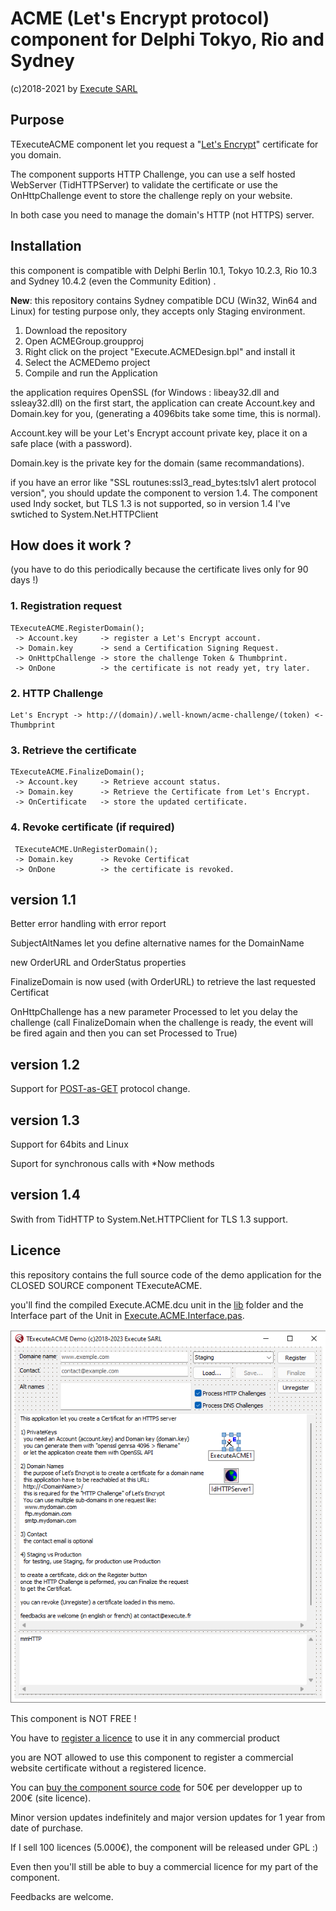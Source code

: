 # ACME (Let's Encrypt protocol) component for Delphi Tokyo, Rio and Sydney
(c)2018-2021 by [Execute SARL](http://www.execute.fr)

## Purpose

TExecuteACME component let you request a "[Let's Encrypt](https://letsencrypt.org/)" certificate for you domain.

The component supports HTTP Challenge, you can use a self hosted WebServer (TidHTTPServer) to validate the certificate or use the OnHttpChallenge event to store the challenge reply on your website.

In both case you need to manage the domain's HTTP (not HTTPS) server.

## Installation

this component is compatible with Delphi Berlin 10.1, Tokyo 10.2.3, Rio 10.3 and Sydney 10.4.2 (even the Community Edition) .

**New**: this repository contains Sydney compatible DCU (Win32, Win64 and Linux) for testing purpose only, they accepts only Staging environment.

1. Download the repository
2. Open ACMEGroup.groupproj
3. Right click on the project "Execute.ACMEDesign.bpl" and install it
4. Select the ACMEDemo project
5. Compile and run the Application

the application requires OpenSSL (for Windows : libeay32.dll and ssleay32.dll)
on the first start, the application can create Account.key and Domain.key for you, (generating a 4096bits take some time, this is normal).

Account.key will be your Let's Encrypt account private key, place it on a safe place (with a password).

Domain.key is the private key for the domain (same recommandations).

if you have an error like "SSL routunes:ssl3_read_bytes:tslv1 alert protocol version", you should update the component to version 1.4.
The component used Indy socket, but TLS 1.3 is not supported, so in version 1.4 I've swtiched to System.Net.HTTPClient
	
## How does it work ?

(you have to do this periodically  because the certificate lives only for 90 days !)

### 1. Registration request
	TExecuteACME.RegisterDomain();
	 -> Account.key     -> register a Let's Encrypt account.
	 -> Domain.key      -> send a Certification Signing Request.
	 -> OnHttpChallenge -> store the challenge Token & Thumbprint.
	 -> OnDone          -> the certificate is not ready yet, try later.
### 2. HTTP Challenge
	Let's Encrypt -> http://(domain)/.well-known/acme-challenge/(token) <- Thumbprint
### 3. Retrieve the certificate
	TExecuteACME.FinalizeDomain();
	 -> Account.key     -> Retrieve account status.
	 -> Domain.key      -> Retrieve the Certificate from Let's Encrypt.
	 -> OnCertificate   -> store the updated certificate.
### 4. Revoke certificate (if required)
	 TExecuteACME.UnRegisterDomain();
	 -> Domain.key      -> Revoke Certificat
	 -> OnDone          -> the certificate is revoked.
	 
## version 1.1

Better error handling with error report

SubjectAltNames let you define alternative names for the DomainName

new OrderURL and OrderStatus properties

FinalizeDomain is now used (with OrderURL) to retrieve the last requested Certificat

OnHttpChallenge has a new parameter Processed to let you delay the challenge (call FinalizeDomain when the challenge is ready, the event will be fired again and then you can set Processed to True)

## version 1.2

Support for [POST-as-GET](https://community.letsencrypt.org/t/acme-breaking-change-most-gets-become-posts/71025) protocol change.

## version 1.3

Support for 64bits and Linux

Suport for synchronous  calls with *Now methods

## version 1.4

Swith from TidHTTP to System.Net.HTTPClient for TLS 1.3 support. 

## Licence

this repository contains the full source code of the demo application for the CLOSED SOURCE component TExecuteACME.

you'll find the compiled Execute.ACME.dcu unit in the [lib](/lib) folder and the Interface part of the Unit in [Execute.ACME.Interface.pas](lib/Execute.ACME.Interface.pas).

![screen](ACME-Component.png)

This component is NOT FREE !

You have to [register a licence](https://store.execute.fr) to use it in any commercial product

you are NOT allowed to use this component to register a commercial website
certificate without a registered licence.

You can [buy the component source code](https://store.execute.fr) for 50&euro; per developper up to 200&euro; (site licence).

Minor version updates indefinitely and major version updates for 1 year from date of purchase.

If I sell 100 licences (5.000&euro;), the component will be released under GPL :)

Even then you'll still be able to buy a commercial licence for my part of the component.

Feedbacks are welcome.